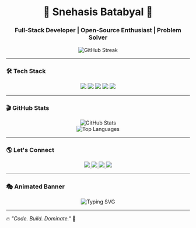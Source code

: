 <h1 align="center">🚀 Snehasis Batabyal 🚀</h1>
<h3 align="center">Full-Stack Developer | Open-Source Enthusiast | Problem Solver</h3>

<p align="center">
  <img src="https://github-readme-streak-stats.herokuapp.com?user=Snehasis-007&theme=tokyonight_duo&hide_border=true" alt="GitHub Streak"/>
</p>

---

### 🛠 Tech Stack  
<p align="center">
  <img src="https://img.shields.io/badge/C-00599C?style=for-the-badge&logo=c&logoColor=white"/>
  <img src="https://img.shields.io/badge/C++-00599C?style=for-the-badge&logo=cplusplus&logoColor=white"/>
  <img src="https://img.shields.io/badge/JavaScript-F7DF1E?style=for-the-badge&logo=javascript&logoColor=black"/>
  <img src="https://img.shields.io/badge/React-61DAFB?style=for-the-badge&logo=react&logoColor=black"/>
  <img src="https://img.shields.io/badge/Git-F05032?style=for-the-badge&logo=git&logoColor=white"/>
</p>

---

### 🎬 GitHub Stats  
<p align="center">
  <img src="https://github-readme-stats.vercel.app/api?username=Snehasis-007&show_icons=true&theme=tokyonight&hide_border=true&count_private=true&include_all_commits=true" alt="GitHub Stats"/>
  <br>
  <img src="https://github-readme-stats.vercel.app/api/top-langs/?username=Snehasis-007&layout=compact&theme=tokyonight&hide_border=true" alt="Top Languages"/>
</p>

---

### 🌎 Let's Connect  
<p align="center">
  <a href="https://github.com/Snehasis-007">
    <img src="https://img.shields.io/badge/GitHub-000000?style=for-the-badge&logo=github&logoColor=white"/>
  </a>
  <a href="https://x.com/rahul2batabyal?s=21">
    <img src="https://img.shields.io/badge/Twitter-1DA1F2?style=for-the-badge&logo=twitter&logoColor=white"/>
  </a>
  <a href="https://www.linkedin.com/in/snehasis-batabyal-032ab5223/">
    <img src="https://img.shields.io/badge/LinkedIn-0077B5?style=for-the-badge&logo=linkedin&logoColor=white"/>
  </a>
  <a href="https://www.instagram.com/snehasis.batabyal.16/">
    <img src="https://img.shields.io/badge/Instagram-E4405F?style=for-the-badge&logo=instagram&logoColor=white"/>
  </a>
</p>

---

### 🎭 Animated Banner  
<p align="center">
  <img src="https://readme-typing-svg.herokuapp.com?font=Fira+Code&size=22&pause=1000&color=FF5733&width=440&lines=Code+%7C+Build+%7C+Innovate;Always+Learning+New+Tech;Open-Source+Contributor" alt="Typing SVG">
</p>

---

🔥 *"Code. Build. Dominate."* 🚀
